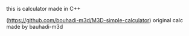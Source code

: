 this is calculator made in C++

(https://github.com/bouhadi-m3d/M3D-simple-calculator) original calc made by bauhadi-m3d
